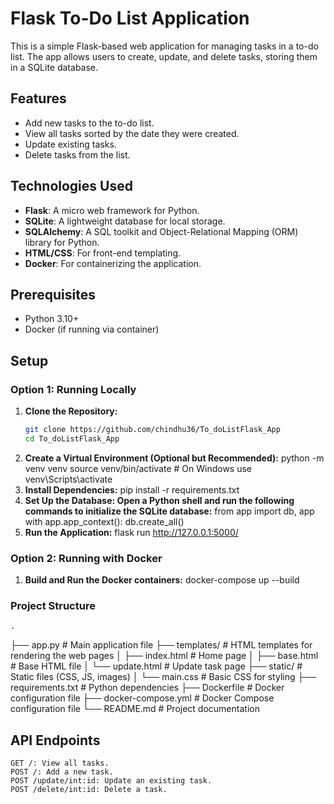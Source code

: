 # Flask To-Do List Application

This is a simple Flask-based web application for managing tasks in a to-do list. The app allows users to create, update, and delete tasks, storing them in a SQLite database.

## Features

- Add new tasks to the to-do list.
- View all tasks sorted by the date they were created.
- Update existing tasks.
- Delete tasks from the list.

## Technologies Used

- **Flask**: A micro web framework for Python.
- **SQLite**: A lightweight database for local storage.
- **SQLAlchemy**: A SQL toolkit and Object-Relational Mapping (ORM) library for Python.
- **HTML/CSS**: For front-end templating.
- **Docker**: For containerizing the application.

## Prerequisites

- Python 3.10+
- Docker (if running via container)

## Setup

### Option 1: Running Locally

1. **Clone the Repository:**
   ```bash
   git clone https://github.com/chindhu36/To_doListFlask_App
   cd To_doListFlask_App
2. **Create a Virtual Environment (Optional but Recommended):**
    python -m venv venv
    source venv/bin/activate  # On Windows use venv\Scripts\activate
3. **Install Dependencies:**
    pip install -r requirements.txt
4. **Set Up the Database: Open a Python shell and run the following commands to initialize the SQLite database:**
    from app import db, app
    with app.app_context():
        db.create_all()
5. **Run the Application:**
    flask run
    http://127.0.0.1:5000/

### Option 2: Running with Docker
1. **Build and Run the Docker containers:**
    docker-compose up --build



### Project Structure

    .
├── app.py                  # Main application file
├── templates/              # HTML templates for rendering the web pages
│   ├── index.html          # Home page
│   ├── base.html           # Base HTML file
│   └── update.html         # Update task page
├── static/                 # Static files (CSS, JS, images)
│   └── main.css            # Basic CSS for styling
├── requirements.txt        # Python dependencies
├── Dockerfile              # Docker configuration file
├── docker-compose.yml      # Docker Compose configuration file
└── README.md               # Project documentation


## API Endpoints
    GET /: View all tasks.
    POST /: Add a new task.
    POST /update/int:id: Update an existing task.
    POST /delete/int:id: Delete a task.



